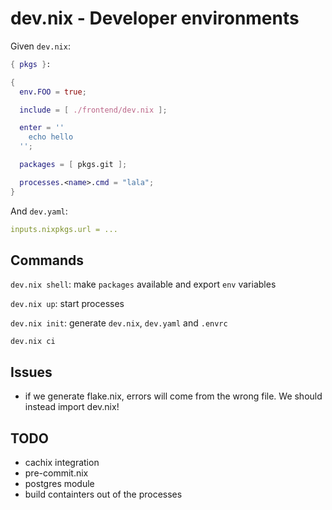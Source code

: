 # dev.nix - Developer environments

Given `dev.nix`:

```nix
{ pkgs }:

{
  env.FOO = true;

  include = [ ./frontend/dev.nix ];

  enter = ''
    echo hello
  '';

  packages = [ pkgs.git ];

  processes.<name>.cmd = "lala";
}
```

And `dev.yaml`:

```yaml
inputs.nixpkgs.url = ...
```

## Commands

``dev.nix shell``: make `packages` available and export `env` variables

``dev.nix up``: start processes

``dev.nix init``: generate `dev.nix`, `dev.yaml` and `.envrc`

``dev.nix ci``

## Issues

- if we generate flake.nix, errors will come from the wrong file. We should instead import dev.nix!

## TODO

- cachix integration
- pre-commit.nix
- postgres module
- build containters out of the processes
